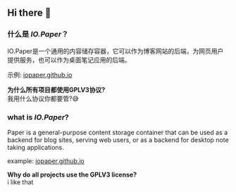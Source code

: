 ## Hi there 👋

<!--

**Here are some ideas to get you started:**

🙋‍♀️ A short introduction - what is your organization all about?
🌈 Contribution guidelines - how can the community get involved?
👩‍💻 Useful resources - where can the community find your docs? Is there anything else the community should know?
🍿 Fun facts - what does your team eat for breakfast?
🧙 Remember, you can do mighty things with the power of [Markdown](https://docs.github.com/github/writing-on-github/getting-started-with-writing-and-formatting-on-github/basic-writing-and-formatting-syntax)
-->


### 什么是 _IO.Paper_？

IO.Paper是一个通用的内容储存容器，它可以作为博客网站的后端，为网页用户提供服务，也可以作为桌面笔记应用的后端。

示例: [iopaper.github.io](https://iopaper.github.io)

__为什么所有项目都使用GPLV3协议?__  
我用什么协议你都要管?😅

### what is _IO.Paper_?

Paper is a general-purpose content storage container that can be used as a backend for blog sites, serving web users, or as a backend for desktop note taking applications.

example: [iopaper.github.io](https://iopaper.github.io)

__Why do all projects use the GPLV3 license?__  
i like that
